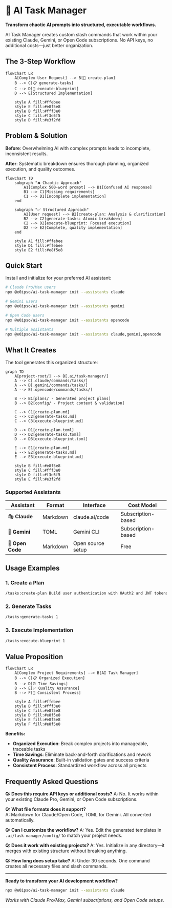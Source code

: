 # 🤖 AI Task Manager

**Transform chaotic AI prompts into structured, executable workflows.**

AI Task Manager creates custom slash commands that work within your existing Claude, Gemini, or Open Code subscriptions. No API keys, no additional costs—just better organization.

## The 3-Step Workflow

```mermaid
flowchart LR
    A[Complex User Request] --> B[📝 create-plan]
    B --> C[📋 generate-tasks]  
    C --> D[🚀 execute-blueprint]
    D --> E[Structured Implementation]
    
    style A fill:#ffebee
    style E fill:#e8f5e8
    style B fill:#fff3e0
    style C fill:#f3e5f5
    style D fill:#e3f2fd
```

## Problem & Solution

**Before**: Overwhelming AI with complex prompts leads to incomplete, inconsistent results.

**After**: Systematic breakdown ensures thorough planning, organized execution, and quality outcomes.

```mermaid
flowchart TD
    subgraph "❌ Chaotic Approach"
        A1[Complex 500-word prompt] --> B1[Confused AI response]
        B1 --> C1[Missing requirements]
        C1 --> D1[Incomplete implementation]
    end
    
    subgraph "✅ Structured Approach"  
        A2[User request] --> B2[create-plan: Analysis & clarification]
        B2 --> C2[generate-tasks: Atomic breakdown]
        C2 --> D2[execute-blueprint: Focused execution]
        D2 --> E2[Complete, quality implementation]
    end
    
    style A1 fill:#ffebee
    style D1 fill:#ffebee
    style E2 fill:#e8f5e8
```

## Quick Start

Install and initialize for your preferred AI assistant:

```bash
# Claude Pro/Max users
npx @e0ipso/ai-task-manager init --assistants claude

# Gemini users  
npx @e0ipso/ai-task-manager init --assistants gemini

# Open Code users
npx @e0ipso/ai-task-manager init --assistants opencode

# Multiple assistants
npx @e0ipso/ai-task-manager init --assistants claude,gemini,opencode
```

## What It Creates

The tool generates this organized structure:

```mermaid
graph TD
    A[project-root/] --> B[.ai/task-manager/]
    A --> C[.claude/commands/tasks/]
    A --> D[.gemini/commands/tasks/]
    A --> E[.opencode/commands/tasks/]
    
    B --> B1[plans/ - Generated project plans]
    B --> B2[config/ - Project context & validation]
    
    C --> C1[create-plan.md]
    C --> C2[generate-tasks.md] 
    C --> C3[execute-blueprint.md]
    
    D --> D1[create-plan.toml]
    D --> D2[generate-tasks.toml]
    D --> D3[execute-blueprint.toml]
    
    E --> E1[create-plan.md]
    E --> E2[generate-tasks.md]
    E --> E3[execute-blueprint.md]
    
    style B fill:#e8f5e8
    style C fill:#fff3e0
    style D fill:#f3e5f5
    style E fill:#e3f2fd
```

### Supported Assistants

| Assistant | Format | Interface | Cost Model |
|-----------|--------|-----------|------------|
| 🎭 **Claude** | Markdown | claude.ai/code | Subscription-based |
| 💎 **Gemini** | TOML | Gemini CLI | Subscription-based |  
| 📝 **Open Code** | Markdown | Open source setup | Free |

## Usage Examples

### 1. Create a Plan
```bash
/tasks:create-plan Build user authentication with OAuth2 and JWT tokens
```

### 2. Generate Tasks  
```bash
/tasks:generate-tasks 1
```

### 3. Execute Implementation
```bash
/tasks:execute-blueprint 1
```

## Value Proposition

```mermaid
flowchart LR
    A[Complex Project Requirements] --> B[AI Task Manager]
    B --> C[📋 Organized Execution]
    B --> D[⏰ Time Savings]  
    B --> E[✅ Quality Assurance]
    B --> F[🔄 Consistent Process]
    
    style A fill:#ffebee
    style B fill:#fff3e0
    style C fill:#e8f5e8
    style D fill:#e8f5e8
    style E fill:#e8f5e8
    style F fill:#e8f5e8
```

**Benefits:**
- **Organized Execution**: Break complex projects into manageable, traceable tasks
- **Time Savings**: Eliminate back-and-forth clarifications and rework  
- **Quality Assurance**: Built-in validation gates and success criteria
- **Consistent Process**: Standardized workflow across all projects

## Frequently Asked Questions

**Q: Does this require API keys or additional costs?**
A: No. It works within your existing Claude Pro, Gemini, or Open Code subscriptions.

**Q: What file formats does it support?**  
A: Markdown for Claude/Open Code, TOML for Gemini. All converted automatically.

**Q: Can I customize the workflow?**
A: Yes. Edit the generated templates in `.ai/task-manager/config/` to match your project needs.

**Q: Does it work with existing projects?**
A: Yes. Initialize in any directory—it merges with existing structure without breaking anything.

**Q: How long does setup take?**
A: Under 30 seconds. One command creates all necessary files and slash commands.

---

**Ready to transform your AI development workflow?**

```bash
npx @e0ipso/ai-task-manager init --assistants claude
```

*Works with Claude Pro/Max, Gemini subscriptions, and Open Code setups.*